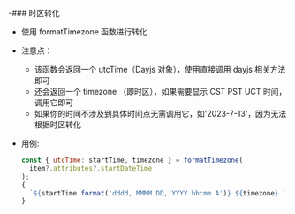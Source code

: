 -### 时区转化

- 使用 formatTimezone 函数进行转化
- 注意点：
  - 该函数会返回一个 utcTime（Dayjs 对象），使用直接调用 dayjs 相关方法即可
  - 还会返回一个 timezone （即时区），如果需要显示 CST PST UCT 时间，调用它即可
  - 如果你的时间不涉及到具体时间点无需调用它，如'2023-7-13'，因为无法根据时区转化
- 用例:

  ```js
  const { utcTime: startTime, timezone } = formatTimezone(
    item?.attributes?.startDateTime
  );
  {
    `${startTime.format('dddd, MMMM DD, YYYY hh:mm A')} ${timezone} `;
  }
  ```
